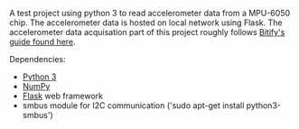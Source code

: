 A test project using python 3 to read accelerometer  data from a MPU-6050 chip. 
The accelerometer data is hosted on local network using Flask. 
The accelerometer data acquisation part of this project roughly follows [Bitify's guide found here](blog.bitify.co.uk/2013/11/reading-data-from-mpu-6050-on-raspberry.html).

Dependencies: 
- [Python 3](https://www.python.org/downloads/)
- [NumPy](www.numpy.org)
- [Flask](flask.pocoo.org) web framework
- smbus module for I2C communication ('sudo apt-get install python3-smbus')

